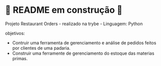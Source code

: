 # 🚧 README em construção 🚧

Projeto Restaurant Orders - realizado na trybe - Linguagem: Python

objetivos: 
  - Contruir uma ferramenta de gerenciamento e análise de pedidos feitos por clientes de 
uma padaria.
  - Construir uma ferramente de gerenciamento do estoque das materias primas.

<!--
Os arquivos desenvolvidos por mim foram os seguintes:
 -pasta src:
  - analyze_log.py
  - inventory_control.py
  - track_orders.py
Demais arquivos foram disponibilizados pela trybe para a realização do exercicio.

-->
